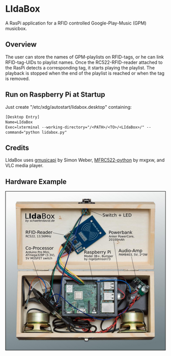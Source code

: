 # LIdaBox
A RasPi application for a RFID controlled Google-Play-Music (GPM) musicbox.

## Overview
The user can store the names of GPM-playlists on RFID-tags, or he can link RFID-tag-UIDs to playlist names. 
Once the RC522-RFID-reader attached to the RasPi detects a corresponding tag, it starts playing the playlist. 
The playback is stopped when the end of the playlist is reached or when the tag is removed.

## Run on Raspberry Pi at Startup
Just create "/etc/xdg/autostart/lidabox.desktop" containing:
```
[Desktop Entry]
Name=LIdaBox
Exec=lxterminal --working-directory="/<PATH>/<TO>/<LIdaBox>/" --command="python lidabox.py"
```

## Credits
LIdaBox uses [gmusicapi](https://github.com/simon-weber/gmusicapi) by Simon Weber, [MFRC522-python](https://github.com/mxgxw/MFRC522-python) by mxgxw, and VLC media player.

## Hardware Example

![IMAGE OF LIdaBox MISSING](https://raw.githubusercontent.com/dajusc/LIdaBox/master/lidabox_inside.jpg)

